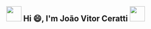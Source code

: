<h2><img src="https://emojis.slackmojis.com/emojis/images/1643514974/10003/catjam.gif?1643514974"
         width="40"/> Hi 😄, I'm João Vitor Ceratti  <img src="https://emojis.slackmojis.com/emojis/images/1643509494/43812/sonic.gif?1643509494" width="40"/></h2>

<!--
**JoaoCeratti/JoaoCeratti** is a ✨ _special_ ✨ repository because its `README.md` (this file) appears on your GitHub profile.

Here are some ideas to get you started:

- 🔭 I’m currently working on ...
- 🌱 I’m currently learning ...
- 👯 I’m looking to collaborate on ...
- 🤔 I’m looking for help with ...
- 💬 Ask me about ...
- 📫 How to reach me: ...
- 😄 Pronouns: ...
- ⚡ Fun fact: ...
-->
